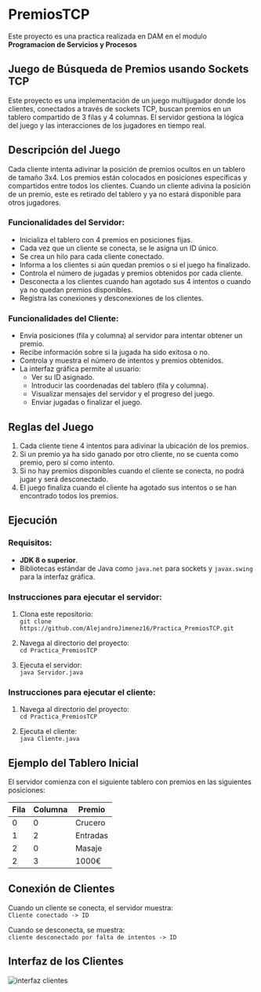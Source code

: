 # PremiosTCP

Este proyecto es una practica realizada en DAM en el modulo **Programacion de Servicios y Procesos**

## Juego de Búsqueda de Premios usando Sockets TCP

Este proyecto es una implementación de un juego multijugador donde los clientes, conectados a través de sockets TCP, buscan premios en un tablero compartido de 3 filas y 4 columnas. El servidor gestiona la lógica del juego y las interacciones de los jugadores en tiempo real.

## Descripción del Juego

Cada cliente intenta adivinar la posición de premios ocultos en un tablero de tamaño 3x4. Los premios están colocados en posiciones específicas y compartidos entre todos los clientes. Cuando un cliente adivina la posición de un premio, este es retirado del tablero y ya no estará disponible para otros jugadores.

### Funcionalidades del Servidor:

- Inicializa el tablero con 4 premios en posiciones fijas.
- Cada vez que un cliente se conecta, se le asigna un ID único.
- Se crea un hilo para cada cliente conectado.
- Informa a los clientes si aún quedan premios o si el juego ha finalizado.
- Controla el número de jugadas y premios obtenidos por cada cliente.
- Desconecta a los clientes cuando han agotado sus 4 intentos o cuando ya no quedan premios disponibles.
- Registra las conexiones y desconexiones de los clientes.

### Funcionalidades del Cliente:

- Envía posiciones (fila y columna) al servidor para intentar obtener un premio.
- Recibe información sobre si la jugada ha sido exitosa o no.
- Controla y muestra el número de intentos y premios obtenidos.
- La interfaz gráfica permite al usuario:
  - Ver su ID asignado.
  - Introducir las coordenadas del tablero (fila y columna).
  - Visualizar mensajes del servidor y el progreso del juego.
  - Enviar jugadas o finalizar el juego.

## Reglas del Juego

1. Cada cliente tiene 4 intentos para adivinar la ubicación de los premios.
2. Si un premio ya ha sido ganado por otro cliente, no se cuenta como premio, pero sí como intento.
3. Si no hay premios disponibles cuando el cliente se conecta, no podrá jugar y será desconectado.
4. El juego finaliza cuando el cliente ha agotado sus intentos o se han encontrado todos los premios.

## Ejecución

### Requisitos:
- **JDK 8 o superior**.
- Bibliotecas estándar de Java como `java.net` para sockets y `javax.swing` para la interfaz gráfica.

### Instrucciones para ejecutar el servidor:

1. Clona este repositorio:  
   `git clone https://github.com/AlejandroJimenez16/Practica_PremiosTCP.git`  

2. Navega al directorio del proyecto:  
   `cd Practica_PremiosTCP`  

3. Ejecuta el servidor:  
   `java Servidor.java`

### Instrucciones para ejecutar el cliente:

1. Navega al directorio del proyecto:  
   `cd Practica_PremiosTCP`  

2. Ejecuta el cliente:  
   `java Cliente.java`

## Ejemplo del Tablero Inicial

El servidor comienza con el siguiente tablero con premios en las siguientes posiciones:

| Fila | Columna | Premio   |
|------|---------|----------|
| 0    | 0       | Crucero  |
| 1    | 2       | Entradas |
| 2    | 0       | Masaje   |
| 2    | 3       | 1000€    |

## Conexión de Clientes

Cuando un cliente se conecta, el servidor muestra:  
`Cliente conectado -> ID`

Cuando se desconecta, se muestra:  
`cliente desconectado por falta de intentos -> ID`

## Interfaz de los Clientes

![interfaz clientes](https://github.com/user-attachments/assets/92c27cd5-f00f-4d98-9fbb-3f6b5380c6a4)

